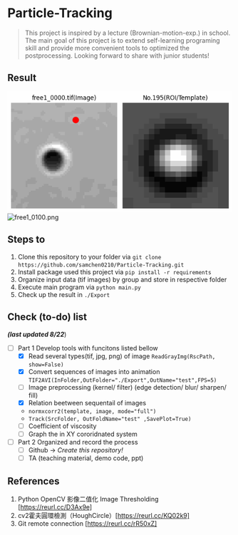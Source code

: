 # Particle-Tracking
> This project is inspired by a lecture (Brownian-motion-exp.) in school. The main goal of this project is to extend self-learning programing skill and provide more convenient tools to optimized the postprocessing. Looking forward to share with junior students! 

## Result
![free1_0100.png](./Export/TrackFile/Track_Free.gif)
![free1_0100.png](./Export/TrackFile/Laser/Track_Laser.gif)


## Steps to 
1. Clone this repository to your folder via `git clone https://github.com/samchen0210/Particle-Tracking.git`
2. Install package used this project via `pip install -r requirements`
3. Organize input data (tif images) by group and store in respective folder 
4. Execute main program via `python main.py`
5. Check up the result in `./Export`

## Check (to-do) list  
***(last updated 8/22***)
- [ ] Part 1 Develop tools with funcitons listed bellow 
  - [x] Read several types(tif, jpg, png) of image `ReadGrayImg(RscPath, show=False)`
  - [x] Convert sequences of images into animation `TIF2AVI(InFolder,OutFolder="./Export",OutName="test",FPS=5)`
  - [ ] Image preprocessing (kernel/ filter) (edge detection/ blur/ sharpen/ fill)
  - [x] Relation beetween sequentail of images 
  - `normxcorr2(template, image, mode="full")`
  - `Track(SrcFolder, OutFoldName="test" ,SavePlot=True)`
  - [ ] Coefficient of viscosity
  - [ ] Graph the in XY cororidnated system
  
- [ ] Part 2 Organized and record the process
  - [ ] Github -> *Create this repository!* 
  - [ ] TA (teaching material, demo code, ppt)

## References 
1. Python OpenCV 影像二值化 Image Thresholding [https://reurl.cc/D3Ax9e]
2. cv2霍夫圓環檢測（HoughCircle）[https://reurl.cc/KQ02k9]
3. Git remote connection [https://reurl.cc/rR50xZ]
